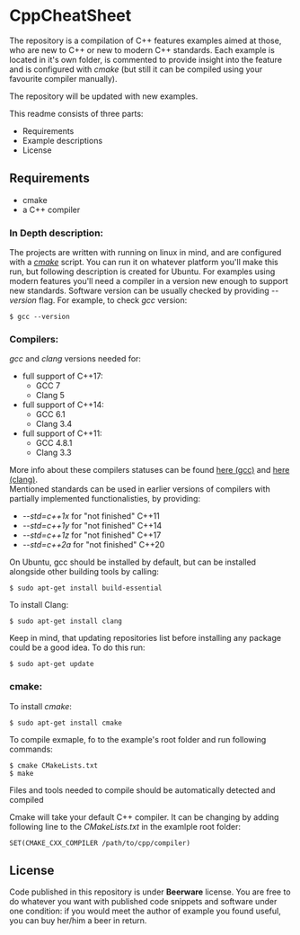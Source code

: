 # CppCheatSheet
The repository is a compilation of C++ features examples aimed at those, who are new to C++ or new to modern C++ standards. Each example is located in it's own folder, is commented to provide insight into the feature and is configured with *cmake* (but still it can be compiled using your favourite compiler manually).

The repository will be updated with new examples.

This readme consists of three parts:
- Requirements
- Example descriptions
- License

## Requirements

- cmake
- a C++ compiler

### In Depth description:

The projects are written with running on linux in mind, and are configured with a [*cmake*](https://cmake.org/) script. You can run it on whatever platform you'll make this run, but following description is created for Ubuntu. For examples using modern features you'll need a compiler in a version new enough to support new standards. Software version can be usually checked by providing *--version* flag. For example, to check *gcc* version:

```
$ gcc --version
```
### Compilers:
*gcc* and *clang* versions needed for:
- full support of C++17: 
    - GCC 7 
    - Clang 5
- full support of C++14: 
    - GCC 6.1
    - Clang 3.4
- full support of C++11: 
    - GCC 4.8.1
    - Clang 3.3

More info about these compilers statuses can be found [here (gcc)](https://gcc.gnu.org/projects/cxx-status.html) and [here (clang)](https://clang.llvm.org/cxx_status.html).  
Mentioned standards can be used in earlier versions of compilers with partially implemented functionalisties, by providing:
- *--std=c++1x* for "not finished" C++11
- *--std=c++1y* for "not finished" C++14
- *--std=c++1z* for "not finished" C++17
- *--std=c++2a* for "not finished" C++20

On Ubuntu, gcc should be installed by default, but can be installed alongside other building tools by calling:

```
$ sudo apt-get install build-essential
```

To install Clang:

```
$ sudo apt-get install clang
```

Keep in mind, that updating repositories list before installing any package could be a good idea. To do this run:

```
$ sudo apt-get update
```

### cmake:
 
To install *cmake*:

```
$ sudo apt-get install cmake
```
To compile exmaple, fo to the example's root folder and run following commands:

```
$ cmake CMakeLists.txt
$ make
```
Files and tools needed to compile should be automatically detected and compiled


 Cmake will take your default C++ compiler. It can be changing by adding following line to the *CMakeLists.txt* in the examlple root folder:

```
SET(CMAKE_CXX_COMPILER /path/to/cpp/compiler)
```

## License

Code published in this repository is under **Beerware** license. You are free to do whatever you want with published code snippets and software under one condition: if you would meet the author of example you found useful, you can buy her/him a beer in return. 
